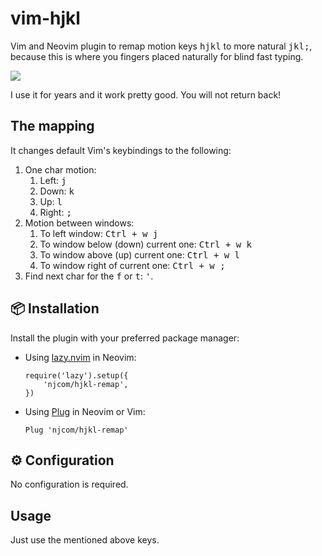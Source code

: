 # vim-hjkl

Vim and Neovim plugin to remap motion keys <kbd>hjkl</kbd> to more natural <kbd>jkl;</kbd>, because this is where you fingers placed naturally for blind fast typing.

![](https://habrastorage.org/webt/w7/in/co/w7incot2seymgvxvyd5a20vg550.png)

I use it for years and it work pretty good. You will not return back!

## The mapping

It changes default Vim's keybindings to the following:
1. One char motion:
    1. Left: <kbd>j</kbd>
    2. Down: <kbd>k</kbd>
    3. Up: <kbd>l</kbd>
    4. Right: <kbd>;</kbd>
2. Motion between windows:
    1. To left window: <kbd>Ctrl + w j</kbd>
    2. To window below (down) current one: <kbd>Ctrl + w k</kbd>
    3. To window above (up) current one: <kbd>Ctrl + w l</kbd>
    4. To window right of current one: <kbd>Ctrl + w ;</kbd>
3. Find next char for the  <kbd>f</kbd> or <kbd>t</kbd>: <kbd>'</kbd>.

## 📦 Installation

Install the plugin with your preferred package manager:

* Using [lazy.nvim](https://github.com/folke/lazy.nvim) in Neovim:
    ```
    require('lazy').setup({
        'njcom/hjkl-remap',
    })
    ```
* Using [Plug](https://github.com/junegunn/vim-plug/) in Neovim or Vim:
    ```
    Plug 'njcom/hjkl-remap'
    ```

## ⚙️ Configuration

No configuration is required.

## Usage

Just use the mentioned above keys.
